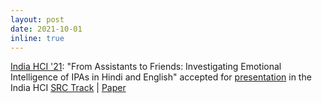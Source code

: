 ```yaml
---
layout: post
date: 2021-10-01
inline: true
---
```


[India HCI '21](../assets/img/IndiaHCIPresentation1.png): "From Assistants to Friends: Investigating Emotional Intelligence of IPAs in Hindi and English" accepted for [presentation](../assets/img/IndiaHCIPresentation2.png) in the India HCI [SRC Track](https://indiahci.org/2021/track-student-research-consortium.php) | [Paper](https://arxiv.org/abs/2112.03882)
